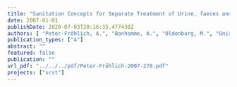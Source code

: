 ```yaml
---
title: "Sanitation Concepts for Separate Treatment of Urine, faeces and Greywater (SCST) - Results"
date: 2007-01-01
publishDate: 2020-07-03T20:16:35.477430Z
authors: [ "Peter-Fröhlich, A.", "Bonhomme, A.", "Oldenburg, M.", "Gnirß, R.", "Lesjean, B." ]
publication_types: ["4"]
abstract: ""
featured: false
publication: ""
url_pdf: "../../../pdf/Peter-Fröhlich-2007-278.pdf"
projects: ["scst"]
---
```


